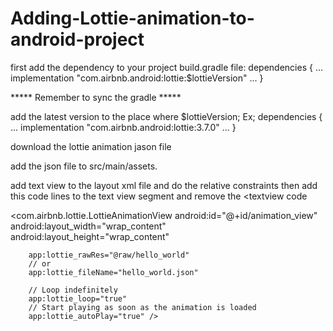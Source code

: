 # Adding-Lottie-animation-to-android-project

first add the dependency to your project build.gradle file:
    dependencies {
    ...
    implementation "com.airbnb.android:lottie:$lottieVersion"
    ...
}

*****  Remember to sync the gradle *****


add the latest version to the place where $lottieVersion;
 Ex; 
  dependencies {
    ...
    implementation "com.airbnb.android:lottie:3.7.0"
    ...
}

download the lottie animation jason file 

add the json file to src/main/assets.

add text view to the layout xml file and do the relative constraints
then add this code lines to the text view segment and remove the <textview code

<com.airbnb.lottie.LottieAnimationView
        android:id="@+id/animation_view"
        android:layout_width="wrap_content"
        android:layout_height="wrap_content"

        app:lottie_rawRes="@raw/hello_world"
        // or
        app:lottie_fileName="hello_world.json"

        // Loop indefinitely
        app:lottie_loop="true"
        // Start playing as soon as the animation is loaded
        app:lottie_autoPlay="true" />

